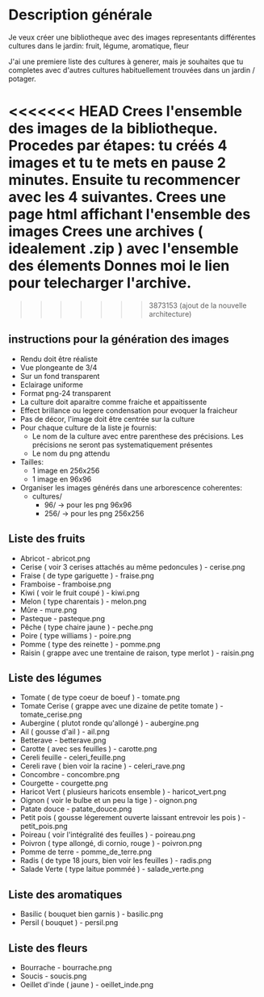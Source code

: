 # Description générale

Je veux créer une bibliotheque avec des images representants différentes cultures dans le jardin: fruit, légume, aromatique, fleur

J'ai une premiere liste des cultures à generer, mais je souhaites que tu completes avec d'autres cultures habituellement trouvées dans un jardin / potager. 

<<<<<<< HEAD
Crees l'ensemble des images de la bibliotheque. Procedes par étapes: tu créés 4 images et tu te mets en pause 2 minutes. Ensuite tu recommencer avec les 4 suivantes. 
Crees une page html affichant l'ensemble des images
Crees une archives ( idealement .zip ) avec l'ensemble des élements
Donnes moi le lien pour telecharger l'archive.
=======
>>>>>>> 3873153 (ajout de la nouvelle architecture)

## instructions pour la génération des images
- Rendu doit être réaliste
- Vue plongeante de 3/4
- Sur un fond transparent
- Eclairage uniforme
- Format png-24 transparent
- La culture doit aparaitre comme fraiche et appaitissente
- Effect brillance ou legere condensation pour evoquer la fraicheur
- Pas de décor, l'image doit être centrée sur la culture
- Pour chaque culture de la liste je fournis:
	- Le nom de la culture avec entre parenthese des précisions. Les précisions ne seront pas systematiquement présentes
	- Le nom du png attendu
- Tailles:
	- 1 image en 256x256
	- 1 image en 96x96
- Organiser les images générés dans une arborescence coherentes: 
	- cultures/
		- 96/ -> pour les png 96x96
		- 256/ -> pour les png 256x256
	
## Liste des fruits

- Abricot - abricot.png
- Cerise ( voir 3 cerises attachés au même pedoncules ) - cerise.png
- Fraise ( de type gariguette ) - fraise.png
- Framboise - framboise.png
- Kiwi ( voir le fruit coupé ) - kiwi.png
- Melon ( type charentais ) - melon.png
- Mûre - mure.png
- Pasteque - pasteque.png
- Pêche ( type chaire jaune ) - peche.png
- Poire ( type williams ) - poire.png
- Pomme ( type des reinette ) - pomme.png
- Raisin ( grappe avec une trentaine de raison, type merlot ) - raisin.png
 

## Liste des légumes

- Tomate ( de type coeur de boeuf ) - tomate.png
- Tomate Cerise ( grappe avec une dizaine de petite tomate ) - tomate_cerise.png
- Aubergine ( plutot ronde qu'allongé ) - aubergine.png
- Ail ( gousse d'ail ) - ail.png
- Betterave - betterave.png
- Carotte ( avec ses feuilles ) - carotte.png
- Cereli feuille - celeri_feuille.png
- Cereli rave ( bien voir la racine ) - celeri_rave.png
- Concombre - concombre.png
- Courgette - courgette.png
- Haricot Vert ( plusieurs haricots ensemble ) - haricot_vert.png
- Oignon ( voir le bulbe et un peu la tige ) - oignon.png
- Patate douce - patate_douce.png
- Petit pois ( gousse légerement ouverte laissant entrevoir les pois ) - petit_pois.png
- Poireau ( voir l'intégralité des feuilles ) - poireau.png
- Poivron ( type allongé, di cornio, rouge ) - poivron.png
- Pomme de terre - pomme_de_terre.png
- Radis ( de type 18 jours, bien voir les feuilles ) - radis.png
- Salade Verte ( type laitue pomméé ) - salade_verte.png
 

## Liste des aromatiques

- Basilic ( bouquet bien garnis ) - basilic.png
- Persil ( bouquet ) - persil.png
 

## Liste des fleurs
- Bourrache - bourrache.png
- Soucis - soucis.png
- Oeillet d'inde ( jaune ) - oeillet_inde.png
